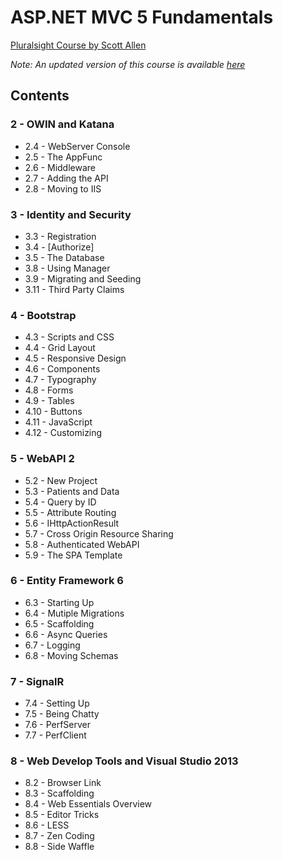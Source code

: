 # ASP.NET MVC 5 Fundamentals

[Pluralsight Course by Scott Allen](https://app.pluralsight.com/library/courses/aspdotnet-mvc5-fundamentals/table-of-contents)

*Note: An updated version of this course is available [here](https://app.pluralsight.com/library/courses/asp-net-mvc5-web-apps/table-of-contents)* 

## Contents

### 2 - OWIN and Katana

* 2.4 - WebServer Console
* 2.5 - The AppFunc
* 2.6 - Middleware
* 2.7 - Adding the API
* 2.8 - Moving to IIS

### 3 - Identity and Security

* 3.3 - Registration
* 3.4 - \[Authorize\]
* 3.5 - The Database
* 3.8 - Using Manager
* 3.9 - Migrating and Seeding
* 3.11 - Third Party Claims

### 4 - Bootstrap

* 4.3 - Scripts and CSS
* 4.4 - Grid Layout
* 4.5 - Responsive Design
* 4.6 - Components
* 4.7 - Typography
* 4.8 - Forms
* 4.9 - Tables
* 4.10 - Buttons
* 4.11 - JavaScript
* 4.12 - Customizing

### 5 - WebAPI 2

* 5.2 - New Project
* 5.3 - Patients and Data
* 5.4 - Query by ID
* 5.5 - Attribute Routing
* 5.6 - IHttpActionResult
* 5.7 - Cross Origin Resource Sharing
* 5.8 - Authenticated WebAPI
* 5.9 - The SPA Template

### 6 - Entity Framework 6

* 6.3 - Starting Up
* 6.4 - Mutiple Migrations
* 6.5 - Scaffolding
* 6.6 - Async Queries
* 6.7 - Logging
* 6.8 - Moving Schemas

### 7 - SignalR

* 7.4 - Setting Up
* 7.5 - Being Chatty
* 7.6 - PerfServer
* 7.7 - PerfClient

### 8 - Web Develop Tools and Visual Studio 2013

* 8.2 - Browser Link
* 8.3 - Scaffolding
* 8.4 - Web Essentials Overview
* 8.5 - Editor Tricks
* 8.6 - LESS
* 8.7 - Zen Coding
* 8.8 - Side Waffle